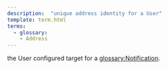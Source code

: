 ```yaml
---
description:  "unique address identity for a User"
template: term.html
terms:
  - glossary: 
    - Address
---
```


the User configured target for a <glossary:Notification>. 
